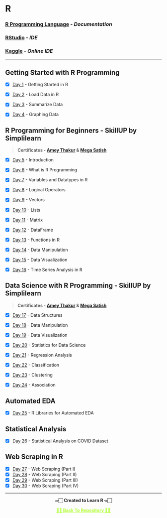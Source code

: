 # R 

### [R Programming Language](https://www.r-project.org/) - _Documentation_

### [RStudio](https://www.rstudio.com/) - _IDE_

### [Kaggle](https://www.kaggle.com/) - _Online IDE_

---

## Getting Started with R Programming

- [x] [Day 1](https://www.kaggle.com/code/ameythakur20/day-1-getting-started-in-r) - Getting Started in R
- [x] [Day 2](https://www.kaggle.com/code/ameythakur20/day-2-load-data-into-r/notebook) - Load Data in R
- [x] [Day 3](https://www.kaggle.com/ameythakur20/day-3-summarize-data) - Summarize Data
- [x] [Day 4](https://www.kaggle.com/ameythakur20/day-4-graphing-data) - Graphing Data


## R Programming for Beginners - SkillUP by Simplilearn

>**Certificates - [Amey Thakur]() & [Mega Satish]()**

- [x] [Day 5](https://www.r-project.org/about.html) - Introduction
- [x] [Day 6](https://www.w3schools.com/r/r_intro.asp) - What is R Programming
- [x] [Day 7](https://www.kaggle.com/code/megasatish/variables-and-datatype-in-r) - Variables and Datatypes in R
- [x] [Day 8](https://www.kaggle.com/code/megasatish/variables-and-datatype-in-r) - Logical Operators
- [x] [Day 9](https://www.kaggle.com/code/megasatish/vectors-lists-matrix-in-r) - Vectors
- [x] [Day 10](https://www.kaggle.com/code/megasatish/vectors-lists-matrix-in-r) - Lists
- [x] [Day 11](https://www.kaggle.com/code/megasatish/vectors-lists-matrix-in-r) - Matrix
- [x] [Day 12](https://www.kaggle.com/code/megasatish/dataframes-data-visualization) - DataFrame
- [x] [Day 13](https://www.kaggle.com/code/megasatish/functions-in-r) - Functions in R
- [x] [Day 14](https://www.kaggle.com/code/megasatish/data-manipulation-in-r) - Data Manipulation
- [x] [Day 15](https://www.kaggle.com/code/megasatish/data-visualization) - Data Visualization
- [x] [Day 16](https://www.kaggle.com/code/megasatish/time-series-analysis-in-r) - Time Series Analysis in R


## Data Science with R Programming - SkillUP by Simplilearn

>**Certificates - [Amey Thakur]() & [Mega Satish]()**

- [x] [Day 17](https://www.kaggle.com/code/megasatish/vectors-lists-matrix-in-r) - Data Structures
- [x] [Day 18](https://www.kaggle.com/code/megasatish/data-manipulation-in-r) - Data Manipulation
- [x] [Day 19](https://www.kaggle.com/code/ameythakur20/data-visualization-in-r) - Data Visualization
- [x] [Day 20](https://towardsdatascience.com/fundamentals-of-statistics-for-data-scientists-and-data-analysts-69d93a05aae7) - Statistics for Data Science 
- [x] [Day 21](https://www.kaggle.com/code/megasatish/regression-analysis) - Regression Analysis
- [x] [Day 22](https://www.kaggle.com/code/megasatish/classification) - Classification
- [x] [Day 23](https://www.statmethods.net/advstats/cluster.html) - Clustering
- [x] [Day 24](https://www.kaggle.com/code/megasatish/association) - Association


## Automated EDA 

- [x] [Day 25](https://www.kaggle.com/code/ameythakur20/r-libraries-for-automated-eda) - R Libraries for Automated EDA


## Statistical Analysis

- [x] [Day 26](https://www.kaggle.com/code/ameythakur20/statistical-analysis-on-covid19-dataset) - Statistical Analysis on COVID Dataset


## Web Scraping in R

- [x] [Day 27](https://www.kaggle.com/code/ameythakur20/web-scraping-in-r-part-i) - Web Scraping (Part I) 
- [x] [Day 28](https://www.kaggle.com/code/ameythakur20/web-scrapping-in-r-part-ii) - Web Scraping (Part II)
- [x] [Day 29](https://www.kaggle.com/code/ameythakur20/web-scraping-in-r-part-iii) - Web Scraping (Part III)
- [x] [Day 30](https://www.kaggle.com/code/ameythakur20/web-scraping-in-r-part-iv) - Web Scraping (Part IV)

---

<p align="center"> <b> 👉🏻 Created to Learn R 👈🏻 <b> </p>
 
<p align="center"><a href='https://github.com/Amey-Thakur/R#readme', style='color: greenyellow;'> ✌🏻 Back To Repository ✌🏻</p>

